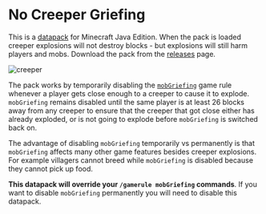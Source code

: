 # No Creeper Griefing

This is a [datapack][] for Minecraft Java Edition.
When the pack is loaded creeper explosions will not destroy blocks -
but explosions will still harm players and mobs.
Download the pack from the [releases][] page.

[datapack]: https://minecraft.gamepedia.com/Data_pack
[releases]: https://github.com/hallettj/no_creeper_griefing/releases/latest

![creeper](https://user-images.githubusercontent.com/9622/83075733-530f0380-a042-11ea-8d25-f9fd9ae2e0d2.png)

The pack works by temporarily disabling the [`mobGriefing`][mobGriefing] game
rule whenever a player gets close enough to a creeper to cause it to explode.
`mobGriefing` remains disabled until the same player is at least 26 blocks away
from any creeper to ensure that the creeper that got close either has already
exploded,
or is not going to explode before `mobGriefing` is switched back on.

[mobGriefing]: https://gaming.stackexchange.com/questions/308246/what-does-turning-off-mob-griefing-actually-do/308257

The advantage of disabling `mobGriefing` temporarily vs permanently is that
`mobGriefing` affects many other game features besides creeper explosions. For
example villagers cannot breed while `mobGriefing` is disabled because they
cannot pick up food.

**This datapack will override your `/gamerule mobGriefing` commands**. If you
want to disable `mobGriefing` permanently you will need to disable this
datapack.
